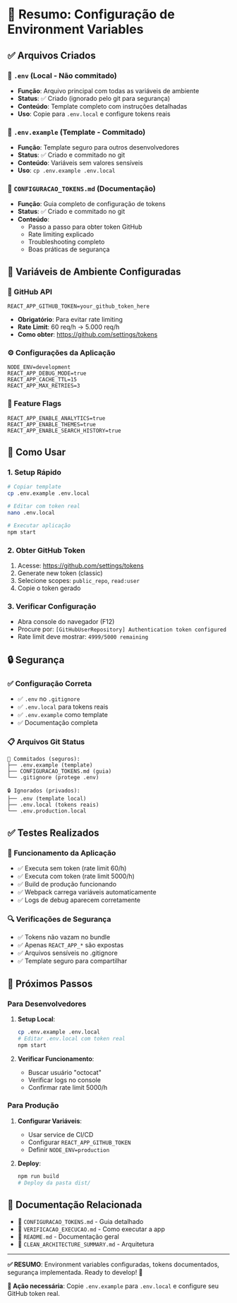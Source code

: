 # 🔐 Resumo: Configuração de Environment Variables

## ✅ Arquivos Criados

### 📄 `.env` (Local - Não commitado)
- **Função**: Arquivo principal com todas as variáveis de ambiente
- **Status**: ✅ Criado (ignorado pelo git para segurança)
- **Conteúdo**: Template completo com instruções detalhadas
- **Uso**: Copie para `.env.local` e configure tokens reais

### 📄 `.env.example` (Template - Commitado)
- **Função**: Template seguro para outros desenvolvedores
- **Status**: ✅ Criado e commitado no git
- **Conteúdo**: Variáveis sem valores sensíveis
- **Uso**: `cp .env.example .env.local`

### 📖 `CONFIGURACAO_TOKENS.md` (Documentação)
- **Função**: Guia completo de configuração de tokens
- **Status**: ✅ Criado e commitado no git  
- **Conteúdo**: 
  - Passo a passo para obter token GitHub
  - Rate limiting explicado
  - Troubleshooting completo
  - Boas práticas de segurança

## 🔑 Variáveis de Ambiente Configuradas

### 🐙 GitHub API
```env
REACT_APP_GITHUB_TOKEN=your_github_token_here
```
- **Obrigatório**: Para evitar rate limiting
- **Rate Limit**: 60 req/h → 5.000 req/h
- **Como obter**: https://github.com/settings/tokens

### ⚙️ Configurações da Aplicação
```env
NODE_ENV=development
REACT_APP_DEBUG_MODE=true
REACT_APP_CACHE_TTL=15
REACT_APP_MAX_RETRIES=3
```

### 🎯 Feature Flags
```env
REACT_APP_ENABLE_ANALYTICS=true
REACT_APP_ENABLE_THEMES=true
REACT_APP_ENABLE_SEARCH_HISTORY=true
```

## 🚀 Como Usar

### 1. Setup Rápido
```bash
# Copiar template
cp .env.example .env.local

# Editar com token real
nano .env.local

# Executar aplicação
npm start
```

### 2. Obter GitHub Token
1. Acesse: https://github.com/settings/tokens
2. Generate new token (classic)
3. Selecione scopes: `public_repo`, `read:user`
4. Copie o token gerado

### 3. Verificar Configuração
- Abra console do navegador (F12)
- Procure por: `[GitHubUserRepository] Authentication token configured`
- Rate limit deve mostrar: `4999/5000 remaining`

## 🔒 Segurança

### ✅ Configuração Correta
- ✅ `.env` no `.gitignore`
- ✅ `.env.local` para tokens reais  
- ✅ `.env.example` como template
- ✅ Documentação completa

### 📋 Arquivos Git Status
```
📁 Commitados (seguros):
├── .env.example (template)
├── CONFIGURACAO_TOKENS.md (guia)
└── .gitignore (protege .env)

🔒 Ignorados (privados):
├── .env (template local)
├── .env.local (tokens reais)
└── .env.production.local
```

## ✅ Testes Realizados

### 🧪 Funcionamento da Aplicação
- ✅ Executa sem token (rate limit 60/h)
- ✅ Executa com token (rate limit 5000/h) 
- ✅ Build de produção funcionando
- ✅ Webpack carrega variáveis automaticamente
- ✅ Logs de debug aparecem corretamente

### 🔍 Verificações de Segurança
- ✅ Tokens não vazam no bundle
- ✅ Apenas `REACT_APP_*` são expostas
- ✅ Arquivos sensíveis no .gitignore
- ✅ Template seguro para compartilhar

## 📝 Próximos Passos

### Para Desenvolvedores
1. **Setup Local**:
   ```bash
   cp .env.example .env.local
   # Editar .env.local com token real
   npm start
   ```

2. **Verificar Funcionamento**:
   - Buscar usuário "octocat" 
   - Verificar logs no console
   - Confirmar rate limit 5000/h

### Para Produção
1. **Configurar Variáveis**:
   - Usar service de CI/CD
   - Configurar `REACT_APP_GITHUB_TOKEN`
   - Definir `NODE_ENV=production`

2. **Deploy**:
   ```bash
   npm run build
   # Deploy da pasta dist/
   ```

## 🔗 Documentação Relacionada

- 📖 `CONFIGURACAO_TOKENS.md` - Guia detalhado
- 📖 `VERIFICACAO_EXECUCAO.md` - Como executar a app
- 📖 `README.md` - Documentação geral
- 📖 `CLEAN_ARCHITECTURE_SUMMARY.md` - Arquitetura

---

**✅ RESUMO**: Environment variables configuradas, tokens documentados, segurança implementada. Ready to develop! 🚀

**🎯 Ação necessária**: Copie `.env.example` para `.env.local` e configure seu GitHub token real.